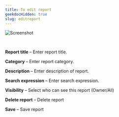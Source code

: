 ```yaml
---
title: To edit report
geekdocHidden: true
slug: editreport
---
```


![Screenshot](/cloud_vista/siem/images/adhoceditreport.png)

&nbsp;

<strong>Report title</strong> – Enter report title.

<strong>Category</strong> – Enter report category.

<strong>Description</strong> – Enter description of report.

<strong>Search expression</strong> – Enter search expression.

<strong>Visibility</strong> – Select who can see this report (Owner/All) 

<strong>Delete report</strong> – Delete report

<strong>Save</strong> – Save report
